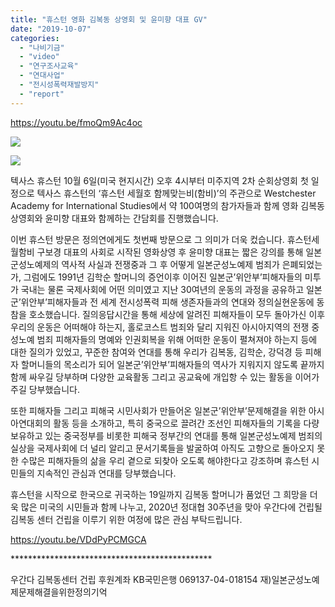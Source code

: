 ```yaml
---
title: "휴스턴 영화 김복동 상영회 및 윤미향 대표 GV"
date: "2019-10-07"
categories: 
  - "나비기금"
  - "video"
  - "연구조사교육"
  - "연대사업"
  - "전시성폭력재발방지"
  - "report"
---
```


https://youtu.be/fmoQm9Ac4oc

![](http://womenandwar.net/kr/wp-content/uploads/2019/10/71960939_1518893451568402_7962466709305032704_o-1024x768.jpg)

![](http://womenandwar.net/kr/wp-content/uploads/2019/10/72566607_1518893378235076_4842287549898555392_o-1024x760.jpg)

텍사스 휴스턴 10월 6일(미국 현지시간) 오후 4시부터 미주지역 2차 순회상영회 첫 일정으로 텍사스 휴스턴의 ‘휴스턴 세월호 함께맞는비(함비)’의 주관으로 Westchester Academy for International Studies에서 약 100여명의 참가자들과 함께 영화 김복동 상영회와 윤미향 대표와 함께하는 간담회를 진행했습니다.

이번 휴스턴 방문은 정의연에게도 첫번째 방문으로 그 의미가 더욱 컸습니다. 휴스턴세월함비 구보경 대표의 사회로 시작된 영화상영 후 윤미향 대표는 짧은 강의를 통해 일본군성노예제의 역사적 사실과 전쟁중과 그 후 어떻게 일본군성노예제 범죄가 은폐되었는가, 그럼에도 1991년 김학순 할머니의 증언이후 이어진 일본군’위안부’피해자들의 미투가 국내는 물론 국제사회에 어떤 의미였고 지난 30여년의 운동의 과정을 공유하고 일본군’위안부’피해자들과 전 세계 전시성폭력 피해 생존자들과의 연대와 정의실현운동에 동참을 호소했습니다. 질의응답시간을 통해 세상에 알려진 피해자들이 모두 돌아가신 이후 우리의 운동은 어떠해야 하는지, 홀로코스트 범죄와 달리 지워진 아시아지역의 전쟁 중 성노예 범죄 피해자들의 명예와 인권회복을 위해 어떠한 운동이 펼쳐져야 하는지 등에 대한 질의가 있었고, 꾸준한 참여와 연대를 통해 우리가 김복동, 김학순, 강덕경 등 피해자 할머니들의 목소리가 되어 일본군’위안부’피해자들의 역사가 지워지지 않도록 끝까지 함께 싸우길 당부하며 다양한 교육활동 그리고 공교육에 개입항 수 있는 활동을 이어가주길 당부했습니다.

또한 피해자들 그리고 피해국 시민사회가 만들어온 일본군’위안부’문제해결을 위한 아시아연대회의 활동 등을 소개하고, 특히 중국으로 끌려간 조선인 피해자들의 기록을 다량 보유하고 있는 중국정부를 비롯한 피해국 정부간의 연대를 통해 일본군성노예제 범죄의 실상을 국제사회에 더 널리 알리고 문서기록들을 발굴하여 아직도 고향으로 돌아오지 못한 수많은 피해자들의 삶을 우리 곁으로 되찾아 오도록 해야한다고 강조하며 휴스턴 시민들의 지속적인 관심과 연대를 당부했습니다.

휴스턴을 시작으로 한국으로 귀국하는 19일까지 김복동 할머니가 품었던 그 희망을 더욱 많은 미국의 시민들과 함께 나누고, 2020년 정대협 30주년을 맞아 우간다에 건립될 김복동 센터 건립을 이루기 위한 여정에 많은 관심 부탁드립니다.

https://youtu.be/VDdPyPCMGCA

  
  
\*\*\*\*\*\*\*\*\*\*\*\*\*\*\*\*\*\*\*\*\*\*\*\*\*\*\*\*\*\*\*\*\*\*\*\*\*\*\*\*\*\*\*\*\*\*

우간다 김복동센터 건립 후원계좌 KB국민은행 069137-04-018154 재)일본군성노예제문제해결을위한정의기억
